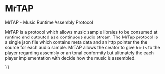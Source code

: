 # MrTAP
MrTAP - Music Runtime Assembly Protocol

MrTAP is a protocol which allows music sample libraies to be consumed at runtime and outputed as a continuous audio stream.  The MrTap protocol is a single json file which contains meta data and an http pointer the the source for each audio sample.  MrTAP allows the creator to give `hints` to the player regarding assembly or an tonal conformity but ulitmately the each player implementation with decide how the music is assembled.

```{"a": {
}}
